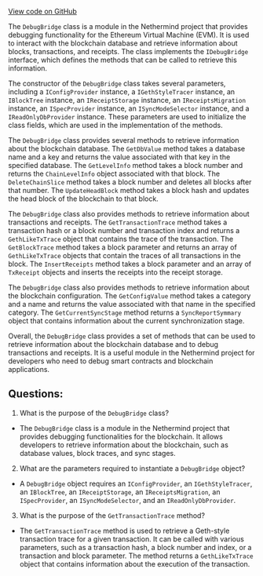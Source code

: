 [View code on GitHub](https://github.com/NethermindEth/nethermind/src/Nethermind/Nethermind.JsonRpc/Modules/DebugModule/DebugBridge.cs)

The `DebugBridge` class is a module in the Nethermind project that provides debugging functionality for the Ethereum Virtual Machine (EVM). It is used to interact with the blockchain database and retrieve information about blocks, transactions, and receipts. The class implements the `IDebugBridge` interface, which defines the methods that can be called to retrieve this information.

The constructor of the `DebugBridge` class takes several parameters, including a `IConfigProvider` instance, a `IGethStyleTracer` instance, an `IBlockTree` instance, an `IReceiptStorage` instance, an `IReceiptsMigration` instance, an `ISpecProvider` instance, an `ISyncModeSelector` instance, and a `IReadOnlyDbProvider` instance. These parameters are used to initialize the class fields, which are used in the implementation of the methods.

The `DebugBridge` class provides several methods to retrieve information about the blockchain database. The `GetDbValue` method takes a database name and a key and returns the value associated with that key in the specified database. The `GetLevelInfo` method takes a block number and returns the `ChainLevelInfo` object associated with that block. The `DeleteChainSlice` method takes a block number and deletes all blocks after that number. The `UpdateHeadBlock` method takes a block hash and updates the head block of the blockchain to that block.

The `DebugBridge` class also provides methods to retrieve information about transactions and receipts. The `GetTransactionTrace` method takes a transaction hash or a block number and transaction index and returns a `GethLikeTxTrace` object that contains the trace of the transaction. The `GetBlockTrace` method takes a block parameter and returns an array of `GethLikeTxTrace` objects that contain the traces of all transactions in the block. The `InsertReceipts` method takes a block parameter and an array of `TxReceipt` objects and inserts the receipts into the receipt storage.

The `DebugBridge` class also provides methods to retrieve information about the blockchain configuration. The `GetConfigValue` method takes a category and a name and returns the value associated with that name in the specified category. The `GetCurrentSyncStage` method returns a `SyncReportSymmary` object that contains information about the current synchronization stage.

Overall, the `DebugBridge` class provides a set of methods that can be used to retrieve information about the blockchain database and to debug transactions and receipts. It is a useful module in the Nethermind project for developers who need to debug smart contracts and blockchain applications.
## Questions: 
 1. What is the purpose of the `DebugBridge` class?
- The `DebugBridge` class is a module in the Nethermind project that provides debugging functionalities for the blockchain. It allows developers to retrieve information about the blockchain, such as database values, block traces, and sync stages.

2. What are the parameters required to instantiate a `DebugBridge` object?
- A `DebugBridge` object requires an `IConfigProvider`, an `IGethStyleTracer`, an `IBlockTree`, an `IReceiptStorage`, an `IReceiptsMigration`, an `ISpecProvider`, an `ISyncModeSelector`, and an `IReadOnlyDbProvider`. 

3. What is the purpose of the `GetTransactionTrace` method?
- The `GetTransactionTrace` method is used to retrieve a Geth-style transaction trace for a given transaction. It can be called with various parameters, such as a transaction hash, a block number and index, or a transaction and block parameter. The method returns a `GethLikeTxTrace` object that contains information about the execution of the transaction.